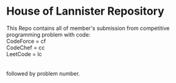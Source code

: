 <h1> House of Lannister Repository</h1>

This Repo contains all of member's submission from competitive programming problem with code:</br>
CodeForce = cf</br>
CodeChef = cc</br>
LeetCode = lc</br>
</br></br>
followed by problem number.
